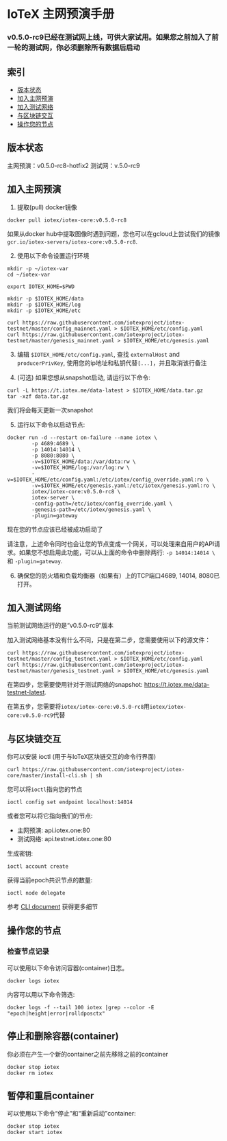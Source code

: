 # IoTeX 主网预演手册

### v0.5.0-rc9已经在测试网上线，可供大家试用。如果您之前加入了前一轮的测试网，你必须删除所有数据后启动


## 索引

- [版本状态](#status)
- [加入主网预演](#mainnet)
- [加入测试网络](#testnet)
- [与区块链交互](#ioctl)
- [操作您的节点](#ops)


## <a name="status"/>版本状态

主网预演：v0.5.0-rc8-hotfix2
测试网：v.5.0-rc9


## <a name="mainnet"/>加入主网预演

1. 提取(pull) docker镜像

```
docker pull iotex/iotex-core:v0.5.0-rc8
```

如果从docker hub中提取图像时遇到问题，您也可以在gcloud上尝试我们的镜像
`gcr.io/iotex-servers/iotex-core:v0.5.0-rc8`.


2. 使用以下命令设置运行环境

```
mkdir -p ~/iotex-var
cd ~/iotex-var

export IOTEX_HOME=$PWD

mkdir -p $IOTEX_HOME/data
mkdir -p $IOTEX_HOME/log
mkdir -p $IOTEX_HOME/etc

curl https://raw.githubusercontent.com/iotexproject/iotex-testnet/master/config_mainnet.yaml > $IOTEX_HOME/etc/config.yaml
curl https://raw.githubusercontent.com/iotexproject/iotex-testnet/master/genesis_mainnet.yaml > $IOTEX_HOME/etc/genesis.yaml
```

3. 编辑 `$IOTEX_HOME/etc/config.yaml`, 查找 `externalHost` and `producerPrivKey`, 使用您的ip地址和私钥代替`[...]`，并且取消该行备注 

4. (可选) 如果您想从snapshot启动, 请运行以下命令:

```
curl -L https://t.iotex.me/data-latest > $IOTEX_HOME/data.tar.gz
tar -xzf data.tar.gz
```

我们将会每天更新一次snapshot


5. 运行以下命令以启动节点:

```
docker run -d --restart on-failure --name iotex \
        -p 4689:4689 \
        -p 14014:14014 \
        -p 8080:8080 \
        -v=$IOTEX_HOME/data:/var/data:rw \
        -v=$IOTEX_HOME/log:/var/log:rw \
        -v=$IOTEX_HOME/etc/config.yaml:/etc/iotex/config_override.yaml:ro \
        -v=$IOTEX_HOME/etc/genesis.yaml:/etc/iotex/genesis.yaml:ro \
        iotex/iotex-core:v0.5.0-rc8 \
        iotex-server \
        -config-path=/etc/iotex/config_override.yaml \
        -genesis-path=/etc/iotex/genesis.yaml \
        -plugin=gateway
```

现在您的节点应该已经被成功启动了

请注意，上述命令同时也会让您的节点变成一个网关，可以处理来自用户的API请求。如果您不想启用此功能，可以从上面的命令中删除两行: `-p 14014:14014 \` 和 `-plugin=gateway`.

6. 确保您的防火墙和负载均衡器（如果有）上的TCP端口4689, 14014, 8080已打开。

## <a name="testnet"/>加入测试网络

当前测试网络运行的是“v0.5.0-rc9“版本

加入测试网络基本没有什么不同，只是在第二步，您需要使用以下的源文件：
```
curl https://raw.githubusercontent.com/iotexproject/iotex-testnet/master/config_testnet.yaml > $IOTEX_HOME/etc/config.yaml
curl https://raw.githubusercontent.com/iotexproject/iotex-testnet/master/genesis_testnet.yaml > $IOTEX_HOME/etc/genesis.yaml
```

在第四步，您需要使用针对于测试网络的snapshot: https://t.iotex.me/data-testnet-latest.

在第五步，您需要将``iotex/iotex-core:v0.5.0-rc8``用``iotex/iotex-core:v0.5.0-rc9``代替


## <a name="ioctl"/>与区块链交互


你可以安装 ioctl (用于与IoTeX区块链交互的命令行界面)

```
curl https://raw.githubusercontent.com/iotexproject/iotex-core/master/install-cli.sh | sh
```

您可以将`ioctl`指向您的节点
```
ioctl config set endpoint localhost:14014
```

或者您可以将它指向我们的节点:

- 主网预演: api.iotex.one:80
- 测试网络: api.testnet.iotex.one:80


生成密钥:
```
ioctl account create
```

获得当前epoch共识节点的数量:
```
ioctl node delegate
```


参考 [CLI document](https://github.com/iotexproject/iotex-core/blob/master/cli/ioctl/README.md) 获得更多细节

## <a name="ops"/>操作您的节点

### 检查节点记录

可以使用以下命令访问容器(container)日志。

```
docker logs iotex
```

内容可以用以下命令筛选:

```
docker logs -f --tail 100 iotex |grep --color -E "epoch|height|error|rolldposctx"
```

## 停止和删除容器(container)

你必须在产生一个新的container之前先移除之前的container

```
docker stop iotex
docker rm iotex
```

## 暂停和重启container

可以使用以下命令“停止”和“重新启动”container:

```
docker stop iotex
docker start iotex
```
